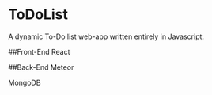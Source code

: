 # ToDoList
A dynamic To-Do list web-app written entirely in Javascript.

##Front-End
React

##Back-End
Meteor

MongoDB